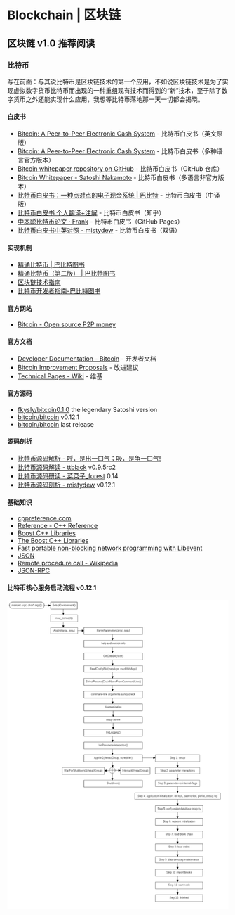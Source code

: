# Blockchain | 区块链

## 区块链 v1.0 推荐阅读

### 比特币

写在前面：与其说比特币是区块链技术的第一个应用，不如说区块链技术是为了实现虚拟数字货币比特币而出现的一种重组现有技术而得到的“新”技术，至于除了数字货币之外还能实现什么应用，我想等比特币落地那一天一切都会揭晓。

#### 白皮书

* [Bitcoin: A Peer-to-Peer Electronic Cash System](https://bitcoin.org/bitcoin.pdf) - 比特币白皮书（英文原版）
* [Bitcoin: A Peer-to-Peer Electronic Cash System](https://bitcoin.org/en/bitcoin-paper) - 比特币白皮书（多种语言官方版本）
* [Bitcoin whitepaper repository on GitHub](https://github.com/wbnns/bitcoinwhitepaper) - 比特币白皮书（GitHub 仓库）
* [Bitcoin Whitepaper - Satoshi Nakamoto](http://satoshinakamoto.me/whitepaper) - 比特币白皮书（多语言非官方版本）
* [比特币白皮书：一种点对点的电子现金系统 \| 巴比特](http://www.8btc.com/wiki/bitcoin-a-peer-to-peer-electronic-cash-system) - 比特币白皮书（中译版）
* [比特币白皮书 个人翻译+注解](https://zhuanlan.zhihu.com/p/25039679) - 比特币白皮书（知乎）
* [中本聪比特币论文 · Frank](https://frank-cq.github.io/2017/12/09/%E4%B8%AD%E6%9C%AC%E8%81%AA%E6%AF%94%E7%89%B9%E5%B8%81%E8%AE%BA%E6%96%87) - 比特币白皮书（GitHub Pages）
* [比特币白皮书中英对照 - mistydew](https://mistydew.github.io/blog/2018/04/Bitcoin-A-Peer-to-Peer-Electronic-Cash-System.html) - 比特币白皮书（双语）

#### 实现机制

* [精通比特币 \| 巴比特图书](http://book.8btc.com/master_bitcoin)
* [精通比特币（第二版） \| 巴比特图书](http://book.8btc.com/masterbitcoin2cn)
* [区块链技术指南](https://yeasy.gitbooks.io/blockchain_guide/content)
* [比特币开发者指南-巴比特图书](http://book.8btc.com/books/6/bitcoin-developer-guide/_book)

#### 官方网站

* [Bitcoin - Open source P2P money](https://bitcoin.org/en)

#### 官方文档

* [Developer Documentation - Bitcoin](https://bitcoin.org/en/developer-documentation) - 开发者文档
* [Bitcoin Improvement Proposals](https://github.com/bitcoin/bips#readme) - 改进建议
* [Technical Pages - Wiki](https://en.bitcoin.it/wiki/Category:Technical) - 维基

#### 官方源码

* [fkysly/bitcoin0.1.0](https://github.com/fkysly/bitcoin0.1.0) the legendary Satoshi version
* [bitcoin/bitcoin](https://github.com/bitcoin/bitcoin/tree/v0.12.1) v0.12.1
* [bitcoin/bitcoin](https://github.com/bitcoin/bitcoin) last release

#### 源码剖析

* [比特币源码解析 - 呼，是出一口气；吸，是争一口气!](https://blog.csdn.net/pure_lady/article/category/7131199/2)
* [比特币源码解读 - ttblack](https://www.jianshu.com/u/ef215107c407) v0.9.5rc2
* [比特币源码研读 - 菜菜子_forest](https://www.jianshu.com/u/30081a05cf95) 0.14
* [比特币源码剖析 - mistydew](https://mistydew.github.io/blog/2018/05/bitcoin-source-anatomy-00.html) v0.12.1

#### 基础知识

* [cppreference.com](https://en.cppreference.com/w)
* [Reference - C++ Reference](http://www.cplusplus.com/reference)
* [Boost C++ Libraries](https://www.boost.org)
* [The Boost C++ Libraries](https://theboostcpplibraries.com)
* [Fast portable non-blocking network programming with Libevent](http://www.wangafu.net/~nickm/libevent-book)
* [JSON](http://www.json.org)
* [Remote procedure call - Wikipedia](https://en.wikipedia.org/wiki/Remote_procedure_call)
* [JSON-RPC](https://www.jsonrpc.org)

#### 比特币核心服务启动流程 v0.12.1

![bitcoindsetup](/images/bitcoindsetup.png)
